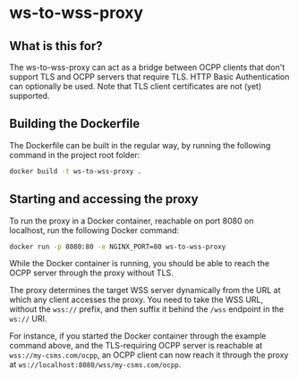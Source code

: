 # ws-to-wss-proxy

## What is this for?

The ws-to-wss-proxy can act as a bridge between OCPP clients that don't support TLS and OCPP servers that require TLS.
HTTP Basic Authentication can optionally be used. Note that TLS client certificates are not (yet) supported.

## Building the Dockerfile

The Dockerfile can be built in the regular way, by running the following command in the project root folder:

```bash
docker build -t ws-to-wss-proxy .
```

## Starting and accessing the proxy

To run the proxy in a Docker container, reachable on port 8080 on localhost, run the following Docker command: 

```bash
docker run -p 8080:80 -e NGINX_PORT=80 ws-to-wss-proxy
```

While the Docker container is running, you should be able to reach the OCPP server through the proxy without TLS.

The proxy determines the target WSS server dynamically from the URL at which any client accesses the proxy. You need to
take the WSS URL, without the `wss://` prefix, and then suffix it behind the `/wss` endpoint in the `ws://` URI.

For instance, if you started the Docker container through the example command above, and the TLS-requiring OCPP server
is reachable at `wss://my-csms.com/ocpp`, an OCPP client can now reach it through the proxy at
`ws://localhost:8080/wss/my-csms.com/ocpp`.
